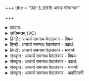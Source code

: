 +++
title = "08-3_0915 अत्राह गोरमन्वत"

+++
<details><summary>पदपाठः</summary>

अ꣡त्र꣢꣯। अ꣡ह꣢꣯। गोः। अ꣣मन्वत। ना꣡म꣢꣯। त्व꣡ष्टुः꣢꣯। अ꣡पीच्य꣢म्। इ꣣त्था꣢। च꣣न्द्र꣡म꣢सः। च꣣न्द्र꣢। म꣣सः। गृहे꣣। ९१५।
</details>

<details><summary>अधिमन्त्रम् (VC)</summary>

- इन्द्रः
- गोतमो राहूगणः
- गायत्री
- षड्जः
</details>

<details><summary>हिन्दी : आचार्य रामनाथ वेदालंकार - विषयः</summary>

तृतीय ऋचा पूर्वार्चिक में क्रमाङ्क १४७ पर सूर्य द्वारा चन्द्रमा के प्रकाशित होने के विषय में तथा परमेश्वर द्वारा हृदयों के प्रकाशन के विषय में व्याख्यात की गयी थी। यहाँ उससे भिन्न व्याख्या दी जा रही है।
</details>

<details><summary>हिन्दी : आचार्य रामनाथ वेदालंकार - पदार्थः</summary>

पदार्थान्वयभाषाः -  (अत्र ह)यहाँ(त्वष्टुः)प्रदीप्त सूर्य से(अपीच्यम्)बाहर गये हुए प्रकाश को,लोग(गोः नाम)पृथिवी पर नत हुआ(अमन्वत)जानते हैं।(इत्था)इस प्रकार,पृथिवी को मध्य में करके वह प्रकाश(चन्द्रमसः गृहे)चन्द्रमण्डल में गिरता है,उसी से चन्द्रमा प्रकाशित होता है। यह इन्द्र परमेश्वर की ही महिमा है ॥३॥
</details>

<details><summary>हिन्दी : आचार्य रामनाथ वेदालंकार - भावार्थः</summary>

भावार्थभाषाः -  पृथिवी अण्डाकृति मार्ग से सूर्य की परिक्रमा करती है और चन्द्रमा पृथिवी की परिक्रमा करता हुआ पृथिवी के साथ-साथ सूर्य की भी परिक्रमा करता है। सूर्य और चन्द्रमा के बीच में पृथिवी के आ जाने से प्रतिदिन चन्द्रमा के सम्पूर्ण गोलार्ध पर सूर्य का प्रकाश नहीं पड़ता। चन्द्रमा का जितना अंश पृथिवी की ओट में आ जाता है,उतने अंश में सूर्य का प्रकाश न पड़ने से वह अंश अन्धकार से आच्छन्न ही रहता है। चन्द्रमा की कलाओं की ह्रास-वृद्धि का यही रहस्य है। अमावस्या को सम्पूर्ण चन्द्र के पृथिवी से ढक जाने के कारण पूरा ही चन्द्रमा अन्धकार से आवृत रहता है और पूर्णिमा को सम्पूर्ण चन्द्रमा के पृथिवी से छूटे रहने के कारण सम्पूर्ण ही चन्द्रमा प्रकाशित रहता है। यही परमेश्वर द्वारा की हुई व्यवस्था इस मन्त्र में वर्णित हुई है ॥३॥
</details>

<details><summary>संस्कृत : आचार्य रामनाथ वेदालंकार - विषयः</summary>

तृतीया ऋक् पूर्वार्चिके १४७ क्रमाङ्के सूर्याच्चन्द्रप्रकाशनविषये परमेश्वराद् हृदयप्रकाशनविषये च व्याख्याता। अत्र प्रकारान्तरेण व्याख्यायते।
</details>

<details><summary>संस्कृत : आचार्य रामनाथ वेदालंकार - पदार्थः</summary>

पदार्थान्वयभाषाः -  (अत्र ह)अत्र खलु(त्वष्टुः)दीप्तात् सूर्यात्(अपीच्यम्)अपगतं प्रकाशम्।[अप अञ्चतीति अपीचिः,तम् अपीच्यम्। पूर्वरूपाभावश्छान्दसः। ततो यण्।] (गोः नाम)पृथिव्यां नतम्(अमन्वत)मन्वते जनाः।(इत्था)इत्थम् पृथिवीं मध्ये कृत्वा स प्रकाशः(चन्द्रमसः गृहे)चन्द्रमण्डले पतति,ततः चन्द्रः प्रकाशितो जायते। एष इन्द्रस्य परमेश्वरस्यैव महिमाऽस्ति ॥३॥२
</details>

<details><summary>संस्कृत : आचार्य रामनाथ वेदालंकार - भावार्थः</summary>

भावार्थभाषाः -  पृथिवी खल्वण्डाकृतिमार्गेण सूर्यं परितो याति,चन्द्रश्च पृथिवीं परिक्राम्यन् पृथिव्या सह सूर्यमपि परिक्रामति। सूर्यचन्द्रयोर्मध्ये पृथिव्या आगमनात् प्रत्यहं चन्द्रमसः सम्पूर्णे गोलार्धे सूर्यप्रकाशो न पतति। चन्द्रस्य यावानंशः पृथिव्या अवरुद्धो जायते तावत्यंशे सूर्यप्रकाशस्यापतनात् सोंऽशस्तमसावृत एव तिष्ठति। चन्द्रमसः कलानां हासवृद्ध्योरिदमेव रहस्यम्। अमावस्यायां सम्पूर्णस्य चन्द्रस्य पृथिव्या आवृतत्वात् सम्पूर्ण एव चन्द्रोऽन्धकारावृतो भवति,पूर्णिमायां च सम्पूर्णस्य चन्द्रस्य पृथिव्या मुक्तत्वात् सम्पूर्ण एव चन्द्रः प्रकाशितो भवति। इयमेव परमेश्वरकृता व्यवस्था मन्त्रेऽस्मिन् वर्णिता ॥३॥
</details>

<details><summary>संस्कृत : आचार्य रामनाथ वेदालंकार - पादटिप्पनी</summary>

टिप्पणी:   १. ऋ० १।८४।१५, अथ० २०।४१।३, साम० १४७। २. ऋग्भाष्ये दयानन्दर्षिर्मन्त्रमेतं ‘यथा सूर्यस्य पृथिव्या सहाकर्षणप्रकाशादिसम्बन्धाः सन्ति तथैवान्यभूगोलैः (चन्द्रलोकादिभिः) सह सन्ति’ इति विषये व्याख्यातवान्’।
</details>